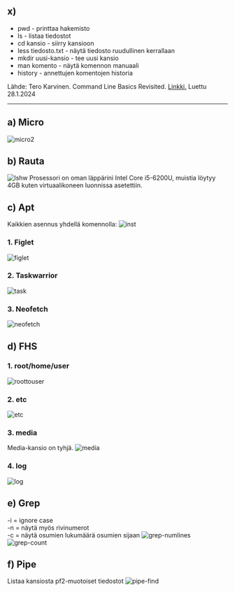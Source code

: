 ## x)
- pwd - printtaa hakemisto
- ls - listaa tiedostot
- cd kansio - siirry kansioon
- less tiedosto.txt - näytä tiedosto ruudullinen kerrallaan
- mkdir uusi-kansio - tee uusi kansio
- man komento - näytä komennon manuaali
- history - annettujen komentojen historia

Lähde: Tero Karvinen. Command Line Basics Revisited. [Linkki.](https://terokarvinen.com/2020/command-line-basics-revisited/?fromSearch=command%20line%20basics%20revisited) Luettu 28.1.2024 
_____

## a) Micro
  ![micro2](https://github.com/iines-j/linux-repo/assets/148907657/f3fad4f5-56c1-47ab-8393-c354d205fe3d)

## b) Rauta
![lshw](https://github.com/iines-j/linux-repo/assets/148907657/a2c5e13c-7f42-45ca-9319-9fb934e81a81)
Prosessori on oman läppärini Intel Core i5-6200U, muistia löytyy 4GB kuten virtuaalikoneen luonnissa asetettiin.

## c) Apt
Kaikkien asennus yhdellä komennolla:
![inst](https://github.com/iines-j/linux-repo/assets/148907657/d1d1f0e4-782f-4f18-acce-2c2d41091b18)

  ### 1. Figlet
  ![figlet](https://github.com/iines-j/linux-repo/assets/148907657/6f4ce33b-317a-4973-8f1a-6072ad177c32)
  ### 2. Taskwarrior
  ![task](https://github.com/iines-j/linux-repo/assets/148907657/9308d780-9c58-4521-bddc-5b204e1ff20c)
  ### 3. Neofetch
  ![neofetch](https://github.com/iines-j/linux-repo/assets/148907657/503c6927-8e83-4397-9f01-98b091416bfb)

## d) FHS
  ### 1. root/home/user
  ![roottouser](https://github.com/iines-j/linux-repo/assets/148907657/3bb5dbb4-4507-45f9-8cda-96d796d577d0)
  ### 2. etc
  ![etc](https://github.com/iines-j/linux-repo/assets/148907657/cafb657b-ca3c-47cb-b413-d29644b78d73)
  ### 3. media
  Media-kansio on tyhjä.
  ![media](https://github.com/iines-j/linux-repo/assets/148907657/c3ecb64d-601e-4cfd-8a4d-8dfbce574dd1)
  ### 4. log
  ![log](https://github.com/iines-j/linux-repo/assets/148907657/b77f4260-911a-4cb9-801a-50eec52ba916)

## e) Grep
-i = ignore case <br>
-n = näytä myös rivinumerot <br>
-c = näytä osumien lukumäärä osumien sijaan
![grep-numlines](https://github.com/iines-j/linux-repo/assets/148907657/61647e84-975f-4eee-afda-caea4ae213af)
![grep-count](https://github.com/iines-j/linux-repo/assets/148907657/27a02aca-48a3-4140-9dec-8041364eaca5)

## f) Pipe
Listaa kansiosta pf2-muotoiset tiedostot
![pipe-find](https://github.com/iines-j/linux-repo/assets/148907657/c91e4aa3-98e7-4e4b-a7af-a70bfab97916)
